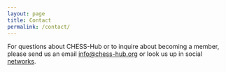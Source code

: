 ```yaml
---
layout: page
title: Contact
permalink: /contact/
---
```


For questions about CHESS-Hub or to inquire about becoming a member, please send us an email info@chess-hub.org
or look us up in social [networks](https://www.linkedin.com/company/chess-hub/about/?viewAsMember=true%20).



